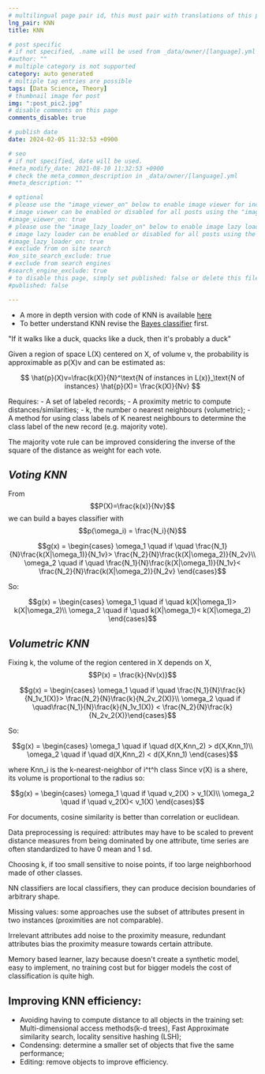 ```yaml
---
# multilingual page pair id, this must pair with translations of this page. (This name must be unique)
lng_pair: KNN
title: KNN

# post specific
# if not specified, .name will be used from _data/owner/[language].yml
#author: ""
# multiple category is not supported
category: auto generated
# multiple tag entries are possible
tags: [Data Science, Theory]
# thumbnail image for post
img: ":post_pic2.jpg"
# disable comments on this page
comments_disable: true

# publish date
date: 2024-02-05 11:32:53 +0900

# seo
# if not specified, date will be used.
#meta_modify_date: 2021-08-10 11:32:53 +0900
# check the meta_common_description in _data/owner/[language].yml
#meta_description: ""

# optional
# please use the "image_viewer_on" below to enable image viewer for individual pages or posts (_posts/ or [language]/_posts folders).
# image viewer can be enabled or disabled for all posts using the "image_viewer_posts: true" setting in _data/conf/main.yml.
#image_viewer_on: true
# please use the "image_lazy_loader_on" below to enable image lazy loader for individual pages or posts (_posts/ or [language]/_posts folders).
# image lazy loader can be enabled or disabled for all posts using the "image_lazy_loader_posts: true" setting in _data/conf/main.yml.
#image_lazy_loader_on: true
# exclude from on site search
#on_site_search_exclude: true
# exclude from search engines
#search_engine_exclude: true
# to disable this page, simply set published: false or delete this file
#published: false

---
```

- A more in depth version with code of KNN is available [here](https://simonedebonis.github.io/dsa/KNN.html)
- To better understand KNN revise the [Bayes classifier](https://simonedebonis.github.io/posts/2023-01-27-Bayes_Classifier) first. 

"If it walks like a duck, quacks like a duck, then it's probably a duck"

Given a region of space L(X) centered on X, of volume v, the probability is approximable as p(X)v and can be estimated as:
<p style="text-align: center;">$$
\hat{p}(X)v=\frac{k(X)}{N}^\text{N of instances in L(x)}_\text{N of instances} \hat{p}(X)= \frac{k(X)}{Nv}
$$</p>
Requires:
- A set of labeled records;
- A proximity metric to compute distances/similarities;
- k, the number o nearest neighbours (volumetric);
- A method for using class labels of K nearest neighbours to determine the class label of the new record (e.g. majority vote).


The majority vote rule can be improved considering the inverse of the square of the distance as weight for each vote.

## *Voting KNN*

From $$P(X)=\frac{k(x)}{Nv}$$ we can build a bayes classifier with $$p(\omega_i) = \frac{N_i}{N}$$

<p style="text-align: center;">$$g(x) = \begin{cases} \omega_1 \quad if \quad \frac{N_1}{N}\frac{k(X|\omega_1)}{N_1v}> \frac{N_2}{N}\frac{k(X|\omega_2)}{N_2v}\\ 
\omega_2 \quad if \quad \frac{N_1}{N}\frac{k(X|\omega_1)}{N_1v}< \frac{N_2}{N}\frac{k(X|\omega_2)}{N_2v}  \end{cases}$$</p>

So: 
<p style="text-align: center;">$$g(x) = \begin{cases} \omega_1 \quad if \quad k(X|\omega_1)> k(X|\omega_2)\\ 
    \omega_2 \quad if \quad k(X|\omega_1)< k(X|\omega_2)  \end{cases}$$</p>

## *Volumetric KNN*

Fixing k, the volume of the region centered in X depends on X, $$P(x) = \frac{k}{Nv(x)}$$

<p style="text-align: center;">$$g(x) = \begin{cases} \omega_1 \quad if \quad \frac{N_1}{N}\frac{k}{N_1v_1(X)}> \frac{N_2}{N}\frac{k}{N_2v_2(X)}\\ 
    \omega_2 \quad if \quad\frac{N_1}{N}\frac{k}{N_1v_1(X)} < \frac{N_2}{N}\frac{k}{N_2v_2(X)}\end{cases}$$</p>
So:
<p style="text-align: center;">$$g(x) = \begin{cases} \omega_1 \quad if \quad d(X,Knn_2) > d(X,Knn_1)\\ 
    \omega_2 \quad if \quad  d(X,Knn_2) < d(X,Knn_1)  \end{cases}$$</p>

where Knn_i is the k-nearest-neighbor of i^t^h class
Since v(X) is a shere, its volume is proportional to the radius so:

<p style="text-align: center;">$$g(x) = \begin{cases} \omega_1 \quad if \quad v_2(X) > v_1(X)\\ 
\omega_2 \quad if \quad v_2(X)< v_1(X)  \end{cases}$$</p>

For documents, cosine similarity is better than correlation or euclidean.

Data preprocessing is required: attributes may have to be scaled to prevent distance measures from being dominated by one attribute, time series are often standardized to have 0 mean and 1 sd.

Choosing k, if too small sensitive to noise points, if too large neighborhood made of other classes.

NN classifiers are local classifiers, they can produce decision boundaries of arbitrary shape.

Missing values: some approaches use the subset of attributes present in two instances (proximities are not comparable).

Irrelevant attributes add noise to the proximity measure, redundant attributes bias the proximity measure towards certain attribute.

Memory based learner, lazy because doesn't create a synthetic model, easy to implement, no training cost but for bigger models the cost of classification is quite high.


## Improving KNN efficiency:

- Avoiding having to compute distance to all objects in the training set: Multi-dimensional access methods(k-d trees), Fast Approximate similarity search, locality sensitive hashing (LSH);
- Condensing: determine a smaller set of objects that five the same performance;
- Editing: remove objects to improve efficiency.


